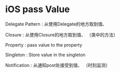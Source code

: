 # iOS pass Value




Delegate Pattern :
    从使用Delegate的地方取到值、

Closure :
    从使用Closure的地方取到值、
    （类中的方法）

Property :
    pass value to the property 

Singleton :
    Store value in the singleton

Notification :
    从通知post处接受到值、 
    （时刻监测）

